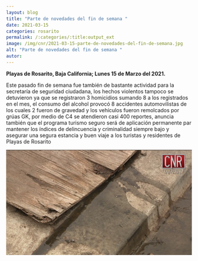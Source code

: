 ```yaml
---
layout: blog
title: "Parte de novedades del fin de semana "
date: 2021-03-15
categories: rosarito
permalink: /:categories/:title:output_ext
image: /img/cnr/2021-03-15-parte-de-novedades-del-fin-de-semana.jpg
alt: "Parte de novedades del fin de semana "
autor:
---
```


**Playas de Rosarito, Baja California; Lunes 15 de Marzo del 2021.** 

Este pasado fin de semana fue también de bastante actividad para la secretaría de seguridad ciudadana, los hechos violentos tampoco se detuvieron ya que se registraron 3 homicidios sumando 8 a los registrados en el mes, el consumo del alcohol provocó 8 accidentes automovilistas de los cuales 2 fueron de gravedad y los vehículos fueron remolcados por grúas GK, por medio de C4 se atendieron casi 400 reportes, anuncia también que el programa turismo seguro será de aplicación permanente par mantener los índices de delincuencia y criminalidad siempre bajo y asegurar una segura estancia y buen viaje a los turistas y residentes de Playas de Rosarito

<div id="carouselExampleSlidesOnly" class="carousel slide" data-ride="carousel">
  <div class="carousel-inner">
    <div class="carousel-item active">
       <img class="d-block w-100" src="/img/cnr/2021-03-15-parte-de-novedades-del-fin-de-semana.jpg" loading="lazy"  alt="Parte de novedades del fin de semana ">
    </div>
  </div>
</div>